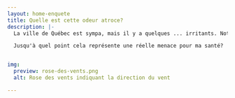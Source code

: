 ```yaml
---
layout: home-enquete
title: Quelle est cette odeur atroce?
description: |-
  La ville de Québec est sympa, mais il y a quelques ... irritants. Notamment, plusieurs sources polluantes affectes la qualité de l'air: incinérateur, usine White Birch, Port de Québec, parc automobile important et de nombreux foyers au bois.

  Jusqu'à quel point cela représente une réelle menace pour ma santé?


img:
  preview: rose-des-vents.png
  alt: Rose des vents indiquant la direction du vent

---
```

